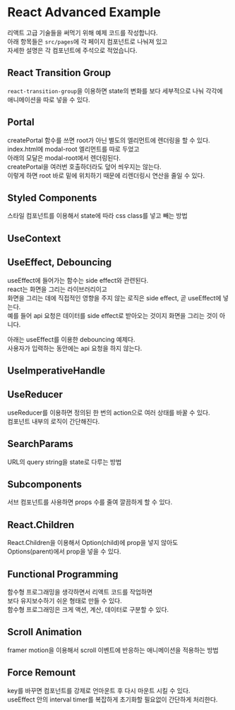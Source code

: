 # React Advanced Example

리액트 고급 기술들을 써먹기 위해 예제 코드를 작성합니다.\
아래 항목들은 `src/pages`에 각 페이지 컴포넌트로 나눠져 있고\
자세한 설명은 각 컴포넌트에 주석으로 적었습니다.

## React Transition Group

`react-transition-group`을 이용하면 state의 변화를 보다 세부적으로 나눠 각각에 애니메이션을 따로 넣을 수 있다.

## Portal

createPortal 함수를 쓰면 root가 아닌 별도의 엘리먼트에 렌더링을 할 수 있다.\
index.html에 modal-root 엘리먼트를 따로 두었고\
아래의 모달은 modal-root에서 렌더링된다.\
createPortal을 여러번 호출하더라도 덮어 씌우지는 않는다.\
이렇게 하면 root 바로 밑에 위치하기 때문에 리렌더링시 연산을 줄일 수 있다.

## Styled Components

스타일 컴포넌트를 이용해서 state에 따라 css class를 넣고 빼는 방법

## UseContext

## UseEffect, Debouncing

useEffect에 들어가는 함수는 side effect와 관련된다.\
react는 화면을 그리는 라이브러리이고\
화면을 그리는 데에 직접적인 영향을 주지 않는 로직은 side effect, 곧 useEffect에 넣는다.\
예를 들어 api 요청은 데이터를 side effect로 받아오는 것이지 화면을 그리는 것이 아니다.

아래는 useEffect를 이용한 debouncing 예제다.\
사용자가 입력하는 동안에는 api 요청을 하지 않는다.

## UseImperativeHandle

## UseReducer

useReducer를 이용하면 정의된 한 번의 action으로 여러 상태를 바꿀 수 있다.\
컴포넌트 내부의 로직이 간단해진다.

## SearchParams

URL의 query string을 state로 다루는 방법

## Subcomponents

서브 컴포넌트를 사용하면 props 수를 줄여 깔끔하게 할 수 있다.

## React.Children

React.Children을 이용해서 Option(child)에 prop을 넣지 않아도\
Options(parent)에서 prop을 넣을 수 있다.

## Functional Programming

함수형 프로그래밍을 생각하면서 리액트 코드를 작업하면\
보다 유지보수하기 쉬운 형태로 만들 수 있다.\
함수형 프로그래밍은 크게 액션, 계산, 데이터로 구분할 수 있다.

## Scroll Animation

framer motion을 이용해서 scroll 이벤트에 반응하는 애니메이션을 적용하는 방법

## Force Remount

key를 바꾸면 컴포넌트를 강제로 언마운트 후 다시 마운트 시킬 수 있다.\
useEffect 안의 interval timer를 복잡하게 초기화할 필요없이 간단하게 처리한다.